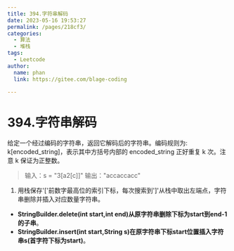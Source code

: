 ```yaml
---
title: 394.字符串解码
date: 2023-05-16 19:53:27
permalink: /pages/218cf3/
categories: 
  - 算法
  - 堆栈
tags: 
  - Leetcode
author: 
  name: phan
  link: https://gitee.com/blage-coding

---
```

# 394.字符串解码

给定一个经过编码的字符串，返回它解码后的字符串。编码规则为: k[encoded_string]，表示其中方括号内部的 encoded_string 正好重复 k 次。注意 k 保证为正整数。

> 输入：s = "3[a2[c]]"
> 输出："accaccacc"

1. 用栈保存'['前数字最高位的索引下标，每次搜索到']'从栈中取出左端点，字符串删除并插入对应数量字符串。

- **StringBuilder.delete(int start,int end)从原字符串删除下标为start到end-1的子串**。
- **StringBuilder.insert(int start,String s)在原字符串下标start位置插入字符串s(首字符下标为start)**。